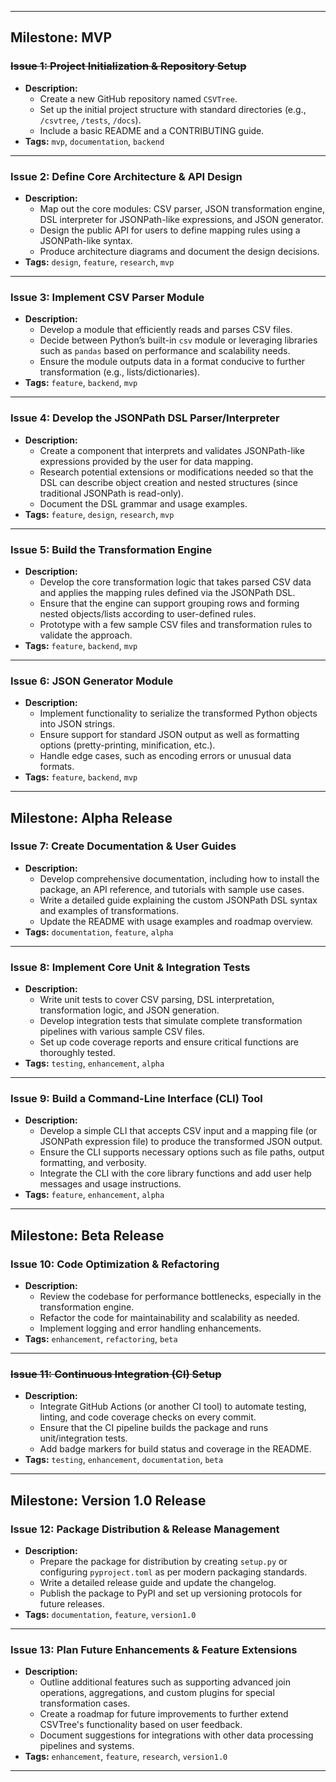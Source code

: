 
---

## Milestone: MVP

### ~~Issue 1: Project Initialization & Repository Setup~~
- **Description:**
  - Create a new GitHub repository named `CSVTree`.
  - Set up the initial project structure with standard directories (e.g., `/csvtree`, `/tests`, `/docs`).
  - Include a basic README and a CONTRIBUTING guide.
- **Tags:** `mvp`, `documentation`, `backend`

---

### Issue 2: Define Core Architecture & API Design
- **Description:**
  - Map out the core modules: CSV parser, JSON transformation engine, DSL interpreter for JSONPath-like expressions, and JSON generator.
  - Design the public API for users to define mapping rules using a JSONPath-like syntax.
  - Produce architecture diagrams and document the design decisions.
- **Tags:** `design`, `feature`, `research`, `mvp`

---

### Issue 3: Implement CSV Parser Module
- **Description:**
  - Develop a module that efficiently reads and parses CSV files.
  - Decide between Python’s built-in `csv` module or leveraging libraries such as `pandas` based on performance and scalability needs.
  - Ensure the module outputs data in a format conducive to further transformation (e.g., lists/dictionaries).
- **Tags:** `feature`, `backend`, `mvp`

---

### Issue 4: Develop the JSONPath DSL Parser/Interpreter
- **Description:**
  - Create a component that interprets and validates JSONPath-like expressions provided by the user for data mapping.
  - Research potential extensions or modifications needed so that the DSL can describe object creation and nested structures (since traditional JSONPath is read-only).
  - Document the DSL grammar and usage examples.
- **Tags:** `feature`, `design`, `research`, `mvp`

---

### Issue 5: Build the Transformation Engine
- **Description:**
  - Develop the core transformation logic that takes parsed CSV data and applies the mapping rules defined via the JSONPath DSL.
  - Ensure that the engine can support grouping rows and forming nested objects/lists according to user-defined rules.
  - Prototype with a few sample CSV files and transformation rules to validate the approach.
- **Tags:** `feature`, `backend`, `mvp`

---

### Issue 6: JSON Generator Module
- **Description:**
  - Implement functionality to serialize the transformed Python objects into JSON strings.
  - Ensure support for standard JSON output as well as formatting options (pretty-printing, minification, etc.).
  - Handle edge cases, such as encoding errors or unusual data formats.
- **Tags:** `feature`, `backend`, `mvp`

---

## Milestone: Alpha Release

### Issue 7: Create Documentation & User Guides
- **Description:**
  - Develop comprehensive documentation, including how to install the package, an API reference, and tutorials with sample use cases.
  - Write a detailed guide explaining the custom JSONPath DSL syntax and examples of transformations.
  - Update the README with usage examples and roadmap overview.
- **Tags:** `documentation`, `feature`, `alpha`

---

### Issue 8: Implement Core Unit & Integration Tests
- **Description:**
  - Write unit tests to cover CSV parsing, DSL interpretation, transformation logic, and JSON generation.
  - Develop integration tests that simulate complete transformation pipelines with various sample CSV files.
  - Set up code coverage reports and ensure critical functions are thoroughly tested.
- **Tags:** `testing`, `enhancement`, `alpha`

---

### Issue 9: Build a Command-Line Interface (CLI) Tool
- **Description:**
  - Develop a simple CLI that accepts CSV input and a mapping file (or JSONPath expression file) to produce the transformed JSON output.
  - Ensure the CLI supports necessary options such as file paths, output formatting, and verbosity.
  - Integrate the CLI with the core library functions and add user help messages and usage instructions.
- **Tags:** `feature`, `enhancement`, `alpha`

---

## Milestone: Beta Release

### Issue 10: Code Optimization & Refactoring
- **Description:**
  - Review the codebase for performance bottlenecks, especially in the transformation engine.
  - Refactor the code for maintainability and scalability as needed.
  - Implement logging and error handling enhancements.
- **Tags:** `enhancement`, `refactoring`, `beta`

---

### ~~Issue 11: Continuous Integration (CI) Setup~~
- **Description:**
  - Integrate GitHub Actions (or another CI tool) to automate testing, linting, and code coverage checks on every commit.
  - Ensure that the CI pipeline builds the package and runs unit/integration tests.
  - Add badge markers for build status and coverage in the README.
- **Tags:** `testing`, `enhancement`, `documentation`, `beta`

---

## Milestone: Version 1.0 Release

### Issue 12: Package Distribution & Release Management
- **Description:**
  - Prepare the package for distribution by creating `setup.py` or configuring `pyproject.toml` as per modern packaging standards.
  - Write a detailed release guide and update the changelog.
  - Publish the package to PyPI and set up versioning protocols for future releases.
- **Tags:** `documentation`, `feature`, `version1.0`

---

### Issue 13: Plan Future Enhancements & Feature Extensions
- **Description:**
  - Outline additional features such as supporting advanced join operations, aggregations, and custom plugins for special transformation cases.
  - Create a roadmap for future improvements to further extend CSVTree's functionality based on user feedback.
  - Document suggestions for integrations with other data processing pipelines and systems.
- **Tags:** `enhancement`, `feature`, `research`, `version1.0`

---
